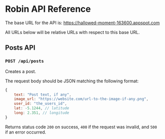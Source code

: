 # Robin API Reference

The base URL for the API is: https://hallowed-moment-163600.appspot.com

All URLs below will be relative URLs with respect to this base URL.

## Posts API

### ```POST /api/posts```

Creates a post.

The request body should be JSON matching the following format:
```javascript
{
    text: "Post text, if any",
    image_url: "https://website.com/url-to-the-image-if-any.png",
    user_id: "the_users_id",
    lat: -5.1244, // latitude
    long: 2.351, // longitude
}
```

Returns status code ```200``` on success, ```400``` if the request was invalid, and ```500``` if an error occurred.
